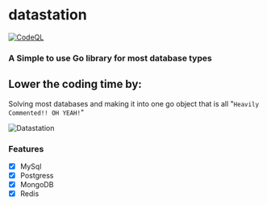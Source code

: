 # datastation

[![CodeQL](https://github.com/Byte-Cats/datastation/actions/workflows/codeql.yml/badge.svg)](https://github.com/Byte-Cats/datastation/actions/workflows/codeql.yml)

### A Simple to use Go library for most database types

## Lower the coding time by:
Solving most databases and making it into one go object that is all "`Heavily Commented!! OH YEAH!`"



![Datastation](https://imgs.search.brave.com/PIZx27xhNuuVMExJCJ1pgECfyxgOzxFhJve_EXhaDE8/rs:fit:844:225:1/g:ce/aHR0cHM6Ly90c2U0/Lm1tLmJpbmcubmV0/L3RoP2lkPU9JUC51/bTlBcHJHWEMxdzFx/QUhZM3Njanp3SGFF/SyZwaWQ9QXBp)


### Features

- [x] MySql
- [x] Postgress
- [x] MongoDB
- [x] Redis

